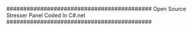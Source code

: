 ###########################################
Open Source Stresser Panel Coded In C#.net
###########################################

